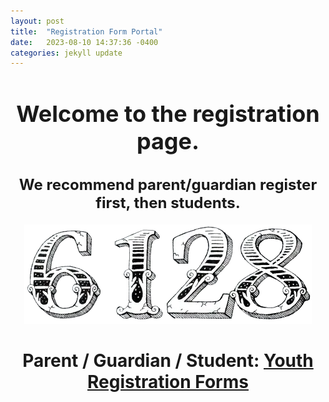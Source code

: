 ```yaml
---
layout: post
title:  "Registration Form Portal"
date:   2023-08-10 14:37:36 -0400
categories: jekyll update
---
```

<div align="center">
  <h1 style="font-size: 36px;">Welcome to the registration page.</h1>
  <h2 style="font-size: 24px;">We recommend parent/guardian register first, then students.</h2>

  <img src="../_assets/images/6128.png" alt="6128">

  <h1>Parent / Guardian / Student: <a href="https://www.firstinspires.org/resource-library/youth-registration-system">Youth Registration Forms</a></h1>
</div>

<!-- [FIRSTregforms]: https://www.firstinspires.org/resource-library/youth-registration-system -->
